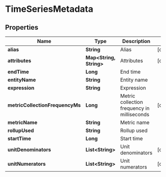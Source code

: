 
# TimeSeriesMetadata

## Properties
Name | Type | Description | Notes
------------ | ------------- | ------------- | -------------
**alias** | **String** | Alias |  [optional]
**attributes** | **Map&lt;String, String&gt;** | Attributes |  [optional]
**endTime** | **Long** | End time | 
**entityName** | **String** | Entity name | 
**expression** | **String** | Expression | 
**metricCollectionFrequencyMs** | **Long** | Metric collection frequency in milliseconds |  [optional]
**metricName** | **String** | Metric name | 
**rollupUsed** | **String** | Rollup used | 
**startTime** | **Long** | Start time | 
**unitDenominators** | **List&lt;String&gt;** | Unit denominators |  [optional]
**unitNumerators** | **List&lt;String&gt;** | Unit numerators |  [optional]




